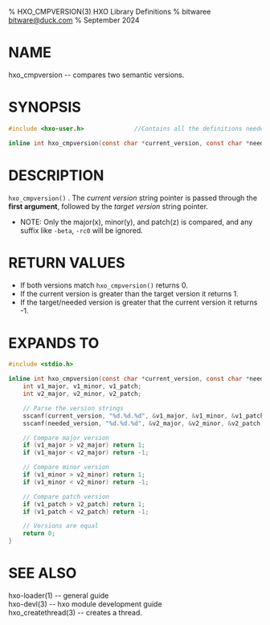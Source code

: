 % HXO_CMPVERSION(3) HXO Library Definitions
% bitwaree <bitware@duck.com>
% September 2024

# NAME
hxo_cmpversion -- compares two semantic versions.

# SYNOPSIS

```C
#include <hxo-user.h>              //Contains all the definitions needed to get started

inline int hxo_cmpversion(const char *current_version, const char *needed_version);
```

# DESCRIPTION

`hxo_cmpversion()` . The _current version_ string pointer is passed through the **first argument**, followed by the _target version_ string pointer.

- NOTE: Only the major(x), minor(y), and patch(z) is compared, and any suffix like `-beta`, `-rc0` will be ignored.

# RETURN VALUES

- If both versions match `hxo_cmpversion()` returns 0.
- If the current version is greater than the target version it returns 1.
- If the target/needed version is greater that the current version it returns -1.


# EXPANDS TO

```C
#include <stdio.h>

inline int hxo_cmpversion(const char *current_version, const char *needed_version) {
    int v1_major, v1_minor, v1_patch;
    int v2_major, v2_minor, v2_patch;

    // Parse the version strings
    sscanf(current_version, "%d.%d.%d", &v1_major, &v1_minor, &v1_patch);
    sscanf(needed_version, "%d.%d.%d", &v2_major, &v2_minor, &v2_patch);

    // Compare major version
    if (v1_major > v2_major) return 1;
    if (v1_major < v2_major) return -1;

    // Compare minor version
    if (v1_minor > v2_minor) return 1;
    if (v1_minor < v2_minor) return -1;

    // Compare patch version
    if (v1_patch > v2_patch) return 1;
    if (v1_patch < v2_patch) return -1;

    // Versions are equal
    return 0;
}
```

# SEE ALSO
hxo-loader(1) -- general guide  
hxo-devl(3) -- hxo module development guide  
hxo_createthread(3) -- creates a thread.
